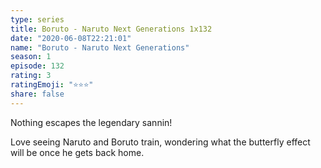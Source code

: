 ```yaml
---
type: series
title: Boruto - Naruto Next Generations 1x132
date: "2020-06-08T22:21:01"
name: "Boruto - Naruto Next Generations"
season: 1
episode: 132
rating: 3
ratingEmoji: "⭐️⭐️⭐️"
share: false
---
```


Nothing escapes the legendary sannin!

Love seeing Naruto and Boruto train, wondering what the butterfly effect will be once he gets back home.
